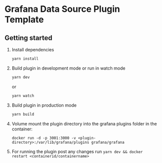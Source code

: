 # Grafana Data Source Plugin Template

## Getting started

1. Install dependencies

   ```bash
   yarn install
   ```

2. Build plugin in development mode or run in watch mode

   ```bash
   yarn dev
   ```

   or

   ```bash
   yarn watch
   ```

3. Build plugin in production mode

   ```bash
   yarn build
   ```
4. Volume mount the plugin directory into the grafana plugins folder in the container:

   ```docker run -d -p 3001:3000 -v <plugin-directory>:/var/lib/grafana/plugins grafana/grafana```

5. For running the plugin post any changes run ```yarn dev && docker restart <containerid/containername>```
